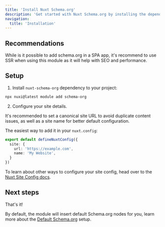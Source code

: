 ```yaml
---
title: 'Install Nuxt Schema.org'
description: 'Get started with Nuxt Schema.org by installing the dependency to your project.'
navigation:
  title: 'Installation'
---
```


## Recommendations

While is it possible to add schema.org in a SPA app, it's recommend to use SSR when using this module as it will help with SEO and performance.

## Setup

1. Install `nuxt-schema-org` dependency to your project:

```bash
npx nuxi@latest module add schema-org
```

2. Configure your site details.

It's recommended to set a canonical site URL to avoid duplicate content issues, as well as a site name
for better default configuration.

The easiest way to add it in your `nuxt.config`:

```ts [nuxt.config.ts]
export default defineNuxtConfig({
  site: {
    url: 'https://example.com',
    name: 'My Website',
  }
})
```

To learn about other ways to configure your site config, head over to the [Nuxt Site Config docs](/site-config/getting-started/how-it-works).

## Next steps

That's it!

By default, the module will insert default Schema.org nodes for you, learn more about the [Default Schema.org](/schema-org/guides/default-schema-org) setup.
